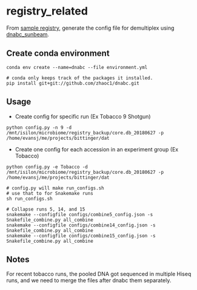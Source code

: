 # registry_related

From [sample registry](http://reslnmbiomea01.research.chop.edu/registry/), generate the config file for demultiplex using [dnabc_sunbeam](https://github.com/zhaoc1/dnabc_sunbeam).

## Create conda environment
```
conda env create --name=dnabc --file environment.yml 

# conda only keeps track of the packages it installed. 
pip install git+git://github.com/zhaoc1/dnabc.git
```

## Usage
* Create config for specific run (Ex Tobacco 9 Shotgun)
```
python config.py -n 9 -d /mnt/isilon/microbiome/registry_backup/core.db_20180627 -p /home/evansj/me/projects/bittinger/dat
```
* Create one config for each accession in an experiment group (Ex Tobacco)
```
python config.py -e Tobacco -d /mnt/isilon/microbiome/registry_backup/core.db_20180627 -p /home/evansj/me/projects/bittinger/dat

# config.py will make run_configs.sh
# use that to for Snakemake runs
sh run_configs.sh

# Collapse runs 5, 14, and 15
snakemake --configfile configs/combine5_config.json -s Snakefile_combine.py all_combine
snakemake --configfile configs/combine14_config.json -s Snakefile_combine.py all_combine
snakemake --configfile configs/combine15_config.json -s Snakefile_combine.py all_combine
```

## Notes
For recent tobacco runs, the pooled DNA got sequenced in multiple Hiseq runs, and we need to merge the files after dnabc them separately.


